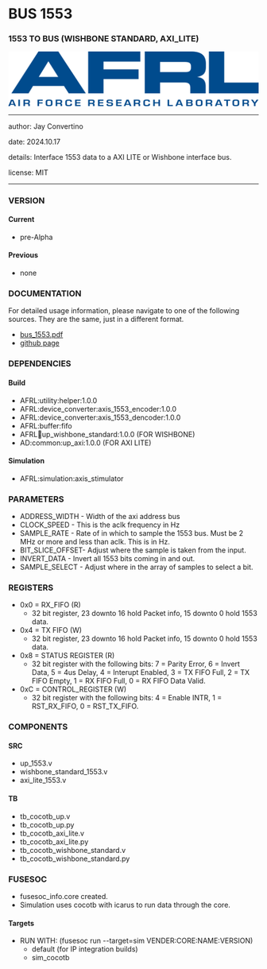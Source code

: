 # BUS 1553
### 1553 TO BUS (WISHBONE STANDARD, AXI_LITE)

![image](docs/manual/img/AFRL.png)

---

   author: Jay Convertino   
   
   date: 2024.10.17
   
   details: Interface 1553 data to a AXI LITE or Wishbone interface bus.
   
   license: MIT   
   
---

### VERSION
#### Current
  - pre-Alpha

#### Previous
  - none

### DOCUMENTATION
  For detailed usage information, please navigate to one of the following sources. They are the same, just in a different format.

  - [bus_1553.pdf](docs/manual/bus_1553.pdf)
  - [github page](https://johnathan-convertino-afrl.github.io/bus_1553/)

### DEPENDENCIES
#### Build

  - AFRL:utility:helper:1.0.0
  - AFRL:device_converter:axis_1553_encoder:1.0.0
  - AFRL:device_converter:axis_1553_dencoder:1.0.0
  - AFRL:buffer:fifo
  - AFRL:bus:up_wishbone_standard:1.0.0 (FOR WISHBONE)
  - AD:common:up_axi:1.0.0 (FOR AXI LITE)
  
#### Simulation

  - AFRL:simulation:axis_stimulator

### PARAMETERS

  *   ADDRESS_WIDTH   - Width of the axi address bus
  *   CLOCK_SPEED     - This is the aclk frequency in Hz
  *   SAMPLE_RATE     - Rate of in which to sample the 1553 bus. Must be 2 MHz or more and less than aclk. This is in Hz.
  *   BIT_SLICE_OFFSET- Adjust where the sample is taken from the input.
  *   INVERT_DATA     - Invert all 1553 bits coming in and out.
  *   SAMPLE_SELECT   - Adjust where in the array of samples to select a bit.

### REGISTERS

  - 0x0 = RX_FIFO (R)
    * 32 bit register, 23 downto 16 hold Packet info, 15 downto 0 hold 1553 data.
  - 0x4 = TX FIFO (W)
    * 32 bit register, 23 downto 16 hold Packet info, 15 downto 0 hold 1553 data.
  - 0x8 = STATUS REGISTER (R)
    * 32 bit register with the following bits: 7 = Parity Error, 6 = Invert Data, 5 = 4us Delay, 4 = Interupt Enabled, 3 = TX FIFO Full, 2 = TX FIFO Empty, 1 = RX FIFO Full, 0 = RX FIFO Data Valid.
  - 0xC = CONTROL_REGISTER (W)
    * 32 bit register with the following bits: 4 = Enable INTR, 1 = RST_RX_FIFO, 0 = RST_TX_FIFO.

### COMPONENTS
#### SRC

* up_1553.v
* wishbone_standard_1553.v
* axi_lite_1553.v
  
#### TB

* tb_cocotb_up.v
* tb_cocotb_up.py
* tb_cocotb_axi_lite.v
* tb_cocotb_axi_lite.py
* tb_cocotb_wishbone_standard.v
* tb_cocotb_wishbone_standard.py

### FUSESOC

* fusesoc_info.core created.
* Simulation uses cocotb with icarus to run data through the core.

#### Targets

* RUN WITH: (fusesoc run --target=sim VENDER:CORE:NAME:VERSION)
  - default (for IP integration builds)
  - sim_cocotb
